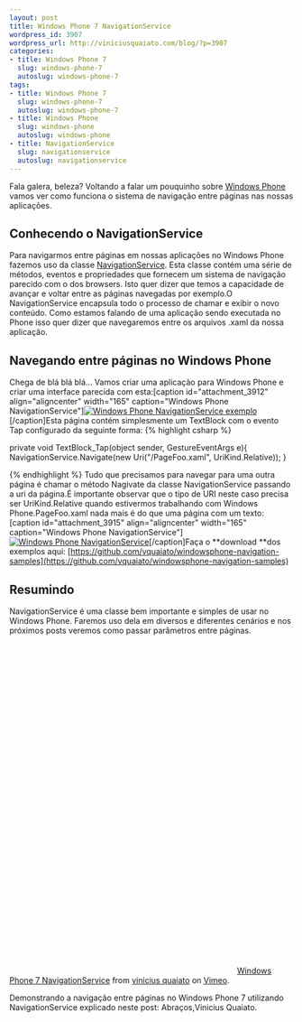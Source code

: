 ```yaml
--- 
layout: post
title: Windows Phone 7 NavigationService
wordpress_id: 3907
wordpress_url: http://viniciusquaiato.com/blog/?p=3907
categories: 
- title: Windows Phone 7
  slug: windows-phone-7
  autoslug: windows-phone-7
tags: 
- title: Windows Phone 7
  slug: windows-phone-7
  autoslug: windows-phone-7
- title: Windows Phone
  slug: windows-phone
  autoslug: windows-phone
- title: NavigationService
  slug: navigationservice
  autoslug: navigationservice
---
```

Fala galera, beleza? Voltando a falar um pouquinho sobre [Windows Phone](http://viniciusquaiato.com/blog/category/windows-phone-7/) vamos ver como funciona o sistema de navigação entre páginas nas nossas aplicações.

## Conhecendo o NavigationService
Para navigarmos entre páginas em nossas aplicações no Windows Phone fazemos uso da classe [NavigationService](http://msdn.microsoft.com/en-us/library/system.windows.navigation.navigationservice(v=vs.92).aspx). Esta classe contém uma série de métodos, eventos e propriedades que fornecem um sistema de navigação parecido com o dos browsers. Isto quer dizer que temos a capacidade de avançar e voltar entre as páginas navegadas por exemplo.O NavigationService encapsula todo o processo de chamar e exibir o novo conteúdo. Como estamos falando de uma aplicação sendo executada no Phone isso quer dizer que navegaremos entre os arquivos .xaml da nossa aplicação.

## Navegando entre páginas no Windows Phone
Chega de blá blá blá... Vamos criar uma aplicação para Windows Phone e criar uma interface parecida com esta:[caption id="attachment_3912" align="aligncenter" width="165" caption="Windows Phone NavigationService"][![Windows Phone NavigationService exemplo](http://viniciusquaiato.com/blog/wp-content/uploads/2011/08/Windows-Phone-NavigationService-exemplo-165x300.png "Windows Phone NavigationService exemplo")](http://viniciusquaiato.com/blog/wp-content/uploads/2011/08/Windows-Phone-NavigationService-exemplo.png)[/caption]Esta página contém simplesmente um TextBlock com o evento Tap configurado da seguinte forma:
{% highlight csharp %}

private void TextBlock_Tap(object sender, GestureEventArgs e){    NavigationService.Navigate(new Uri("/PageFoo.xaml", UriKind.Relative));
    }

{% endhighlight %}
 Tudo que precisamos para navegar para uma outra página é chamar o método Nagivate da classe NavigationService passando a uri da página.É importante observar que o tipo de URI neste caso precisa ser UriKind.Relative quando estivermos trabalhando com Windows Phone.PageFoo.xaml nada mais é do que uma página com um texto:[caption id="attachment_3915" align="aligncenter" width="165" caption="Windows Phone NavigationService"][![Windows Phone NavigationService](http://viniciusquaiato.com/blog/wp-content/uploads/2011/08/Windows-Phone-NavigationService-exemplo-2-165x300.png "Windows Phone NavigationService")](http://viniciusquaiato.com/blog/wp-content/uploads/2011/08/Windows-Phone-NavigationService-exemplo-2.png)[/caption]Faça o **download **dos exemplos aqui: [https://github.com/vquaiato/windowsphone-navigation-samples](https://github.com/vquaiato/windowsphone-navigation-samples)

## Resumindo
NavigationService é uma classe bem importante e simples de usar no Windows Phone. Faremos uso dela em diversos e diferentes cenários e nos próximos posts veremos como passar parâmetros entre páginas.<object width="400" height="750"><param name="allowfullscreen" value="true" /><param name="allowscriptaccess" value="always" /><param name="movie" value="http://vimeo.com/moogaloop.swf?clip_id=27163411&amp;
    server=vimeo.com&amp;
    show_title=0&amp;
    show_byline=0&amp;
    show_portrait=0&amp;
    color=00adef&amp;
    fullscreen=1&amp;
    autoplay=0&amp;
    loop=0" /><embed src="http://vimeo.com/moogaloop.swf?clip_id=27163411&amp;
    server=vimeo.com&amp;
    show_title=0&amp;
    show_byline=0&amp;
    show_portrait=0&amp;
    color=00adef&amp;
    fullscreen=1&amp;
    autoplay=0&amp;
    loop=0" type="application/x-shockwave-flash" allowfullscreen="true" allowscriptaccess="always" width="400" height="600"></embed></object>
[Windows Phone 7 NavigationService](http://vimeo.com/27163411) from [vinicius quaiato](http://vimeo.com/user2557055) on [Vimeo](http://vimeo.com).

Demonstrando a navigação entre páginas no Windows Phone 7 utilizando NavigationService explicado neste post:
Abraços,Vinicius Quaiato.
